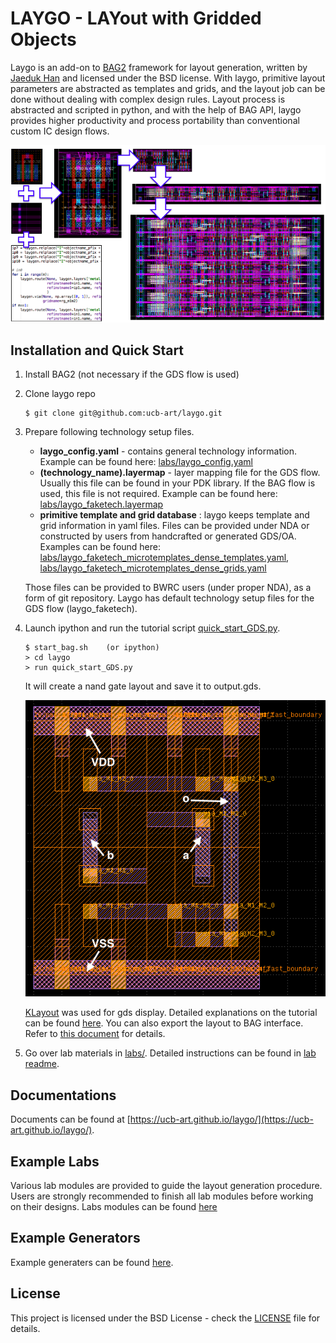 # LAYGO - LAYout with Gridded Objects 

Laygo is an add-on to [BAG2](https://github.com/pkerichang/BAG_framework)
framework for layout generation, written by
[Jaeduk Han](jdhan@eecs.berkeley.edu) and licensed under the BSD license.
With laygo, primitive layout parameters are abstracted as templates and
grids, and the layout job can be done without dealing with complex
design rules.
Layout process is abstracted and scripted in python, and with the help
of BAG API, laygo provides higher productivity and process portability
than conventional custom IC design flows.

![laygo](images/laygo_concept.png)

## Installation and Quick Start
1. Install BAG2 (not necessary if the GDS flow is used)
2. Clone laygo repo
    ```
    $ git clone git@github.com:ucb-art/laygo.git
    ```
3. Prepare following technology setup files.
    * **laygo_config.yaml** - contains general technology information.
     Example can be found here:
     [labs/laygo_config.yaml](./labs/laygo_config.yaml)
    * **(technology_name).layermap** - layer mapping file for the GDS flow.
     Usually this file can be found in your PDK library.
     If the BAG flow is used, this file is not required.
     Example can be found here:
     [labs/laygo_faketech.layermap](./labs/laygo_faketech.layermap)
    * **primitive template and grid database** : laygo keeps template and
     grid information in yaml files. Files can be provided under NDA or
     constructed by users from handcrafted or generated GDS/OA.
     Examples can be found here:
     [labs/laygo_faketech_microtemplates_dense_templates.yaml](./labs/laygo_faketech_microtemplates_dense_templates.yaml),
     [labs/laygo_faketech_microtemplates_dense_grids.yaml](./labs/laygo_faketech_microtemplates_dense_grids.yaml)

    Those files can be provided to BWRC users (under proper NDA), as a
    form of git repository. Laygo has default technology setup files for
    the GDS flow (laygo_faketech).
4. Launch ipython and run the tutorial script
    [quick_start_GDS.py](./quick_start_GDS.py).
    ```
    $ start_bag.sh    (or ipython)
    > cd laygo
    > run quick_start_GDS.py
    ```
    It will create a nand gate layout and save it to output.gds.

    ![qs_nand](images/laygo_quickstart.png)

    [KLayout](http://www.klayout.de/) was used for gds display. Detailed
    explanations on the tutorial can be found
    [here](docs/source/tutorial/tutorial_GDS.md).
    You can also export the layout to BAG interface. Refer to
    [this document](docs/source/tutorial/tutorial_BAG.md) for details.

5. Go over lab materials in [labs/](./labs/). Detailed instructions
can be found in [lab readme](docs/labs.md).

## Documentations
Documents can be found at [https://ucb-art.github.io/laygo/](https://ucb-art.github.io/laygo/).

## Example Labs
Various lab modules are provided to guide the layout generation
procedure. Users are strongly recommended to finish all lab modules
before working on their designs. Labs modules can be found [here](docs/build_html/labs.html)

## Example Generators
Example generaters can be found [here](docs/build_html/generators.html).

## License
This project is licensed under the BSD License - check the
[LICENSE](LICENSE) file for details.

